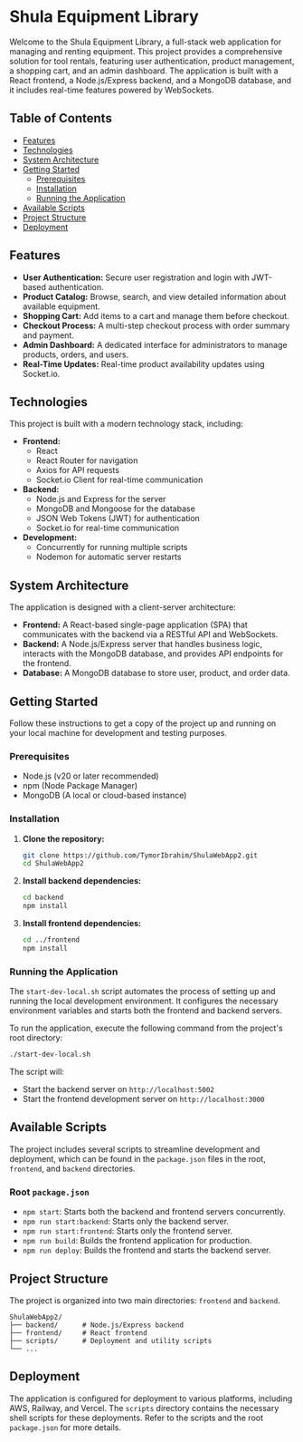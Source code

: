 
# Shula Equipment Library

Welcome to the Shula Equipment Library, a full-stack web application for managing and renting equipment. This project provides a comprehensive solution for tool rentals, featuring user authentication, product management, a shopping cart, and an admin dashboard. The application is built with a React frontend, a Node.js/Express backend, and a MongoDB database, and it includes real-time features powered by WebSockets.

## Table of Contents

- [Features](#features)
- [Technologies](#technologies)
- [System Architecture](#system-architecture)
- [Getting Started](#getting-started)
  - [Prerequisites](#prerequisites)
  - [Installation](#installation)
  - [Running the Application](#running-the-application)
- [Available Scripts](#available-scripts)
- [Project Structure](#project-structure)
- [Deployment](#deployment)

## Features

- **User Authentication:** Secure user registration and login with JWT-based authentication.
- **Product Catalog:** Browse, search, and view detailed information about available equipment.
- **Shopping Cart:** Add items to a cart and manage them before checkout.
- **Checkout Process:** A multi-step checkout process with order summary and payment.
- **Admin Dashboard:** A dedicated interface for administrators to manage products, orders, and users.
- **Real-Time Updates:** Real-time product availability updates using Socket.io.

## Technologies

This project is built with a modern technology stack, including:

- **Frontend:**
  - React
  - React Router for navigation
  - Axios for API requests
  - Socket.io Client for real-time communication
- **Backend:**
  - Node.js and Express for the server
  - MongoDB and Mongoose for the database
  - JSON Web Tokens (JWT) for authentication
  - Socket.io for real-time communication
- **Development:**
  - Concurrently for running multiple scripts
  - Nodemon for automatic server restarts

## System Architecture

The application is designed with a client-server architecture:

- **Frontend:** A React-based single-page application (SPA) that communicates with the backend via a RESTful API and WebSockets.
- **Backend:** A Node.js/Express server that handles business logic, interacts with the MongoDB database, and provides API endpoints for the frontend.
- **Database:** A MongoDB database to store user, product, and order data.

## Getting Started

Follow these instructions to get a copy of the project up and running on your local machine for development and testing purposes.

### Prerequisites

- Node.js (v20 or later recommended)
- npm (Node Package Manager)
- MongoDB (A local or cloud-based instance)

### Installation

1.  **Clone the repository:**

    ```bash
    git clone https://github.com/TymorIbrahim/ShulaWebApp2.git
    cd ShulaWebApp2
    ```

2.  **Install backend dependencies:**

    ```bash
    cd backend
    npm install
    ```

3.  **Install frontend dependencies:**

    ```bash
    cd ../frontend
    npm install
    ```

### Running the Application

The `start-dev-local.sh` script automates the process of setting up and running the local development environment. It configures the necessary environment variables and starts both the frontend and backend servers.

To run the application, execute the following command from the project's root directory:

```bash
./start-dev-local.sh
```

The script will:
- Start the backend server on `http://localhost:5002`
- Start the frontend development server on `http://localhost:3000`

## Available Scripts

The project includes several scripts to streamline development and deployment, which can be found in the `package.json` files in the root, `frontend`, and `backend` directories.

### Root `package.json`

- `npm start`: Starts both the backend and frontend servers concurrently.
- `npm run start:backend`: Starts only the backend server.
- `npm run start:frontend`: Starts only the frontend server.
- `npm run build`: Builds the frontend application for production.
- `npm run deploy`: Builds the frontend and starts the backend server.

## Project Structure

The project is organized into two main directories: `frontend` and `backend`.

```
ShulaWebApp2/
├── backend/      # Node.js/Express backend
├── frontend/     # React frontend
├── scripts/      # Deployment and utility scripts
└── ...
```

## Deployment

The application is configured for deployment to various platforms, including AWS, Railway, and Vercel. The `scripts` directory contains the necessary shell scripts for these deployments. Refer to the scripts and the root `package.json` for more details.
